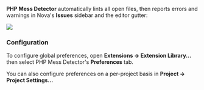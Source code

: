 <!--
👋 Hello! As Nova users browse the extensions library, a good README can help them understand what your extension does, how it works, and what setup or configuration it may require.

Not every extension will need every item described below. Use your best judgement when deciding which parts to keep to provide the best experience for your new users.

💡 Quick Tip! As you edit this README template, you can preview your changes by selecting **Extensions → Activate Project as Extension**, opening the Extension Library, and selecting "PHP Mess Detector" in the sidebar.

Let's get started!
-->

<!--
🎈 Include a brief description of the features your extension provides. For example:
-->

**PHP Mess Detector** automatically lints all open files, then reports errors and warnings in Nova's **Issues** sidebar and the editor gutter:

<!--
🎈 It can also be helpful to include a screenshot or GIF showing your extension in action:
-->

![](https://nova.app/images/en/dark/editor.png)

<!-- ## Requirements -->

<!--
🎈 If your extension depends on external processes or tools that users will need to have, it's helpful to list those and provide links to their installers:
-->

<!-- PHP Mess Detector requires some additional tools to be installed on your Mac:

- [Node.js 8.2.0](https://nodejs.org) and NPM 5.2.0 or newer
 -->
<!--
✨ Providing tips, tricks, or other guides for installing or configuring external dependencies can go a long way toward helping your users have a good setup experience:
-->

<!-- > To install the current stable version of Node, click the "Recommended for Most Users" button to begin the download. When that completes, double-click the **.pkg** installer to begin installation. -->

### Configuration

<!--
🎈 If your extension offers global- or workspace-scoped preferences, consider pointing users toward those settings. For example:
-->

To configure global preferences, open **Extensions → Extension Library...** then select PHP Mess Detector's **Preferences** tab.

You can also configure preferences on a per-project basis in **Project → Project Settings...**

<!--
👋 That's it! Happy developing!

P.S. If you'd like, you can remove these comments before submitting your extension 😉
-->
